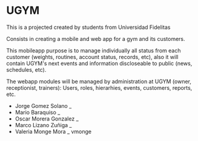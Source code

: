 # UGYM
This is a projected created by students from Universidad Fidelitas

Consists in creating a mobile and web app for a gym and its customers. 

This mobileapp purpose is to manage individually all status from each customer (weights, routines, account status, records, etc), 
also it will contain UGYM's next events and information discloseable to public (news, schedules, etc). 

The webapp modules will be managed by administration at UGYM (owner, receptionist, trainers): 
Users, roles, hierarhies, events, customers, reports, etc.



- Jorge Gomez Solano _ 
- Mario Baraquiso _ 
- Oscar Morera Gonzalez _ 
- Marco Lizano Zuñiga _ 
- Valeria Monge Mora _ vmonge
